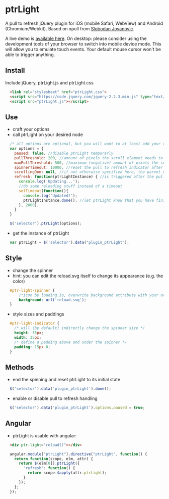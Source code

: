 # ptrLight

A pull to refresh jQuery plugin for iOS (mobile Safari, WebView) and Android (Chromium/Webkit). Based on xpull from [Slobodan Jovanovic](https://github.com/sjovanovic/xpull).

A live demo is [available here](http://aurasalexander.github.io/demo.html). On desktop: please consider using the development tools of your browser to switch into mobile device mode. This will allow you to emulate touch events. Your default mouse cursor won't be able to trigger anything.

## Install

Include jQuery, ptrLight.js and ptrLight.css

```html
  <link rel="stylesheet" href="ptrLight.css">
  <script src="https://code.jquery.com/jquery-2.2.3.min.js" type="text/javascript"></script>
  <script src="ptrLight.js"></script>
```

## Use

- craft your options
- call ptrLight on your desired node

```javascript
  /* all options are optional, but you will want to at least add your refresh() handler */
  var options = {
    paused: false, //disable ptrLight temporarly
    pullThreshold: 200, //amount of pixels the scroll element needs to get pulled down by in order to execute the pull to refresh 'refresh()' function on drag stop
    maxPullThreshold: 500, //maximum (negative) amount of pixels the scroll element will be allowed to scroll down by
    spinnerTimeout: 10000, //reset the pull to refresh indicator after this amount of time
    scrollingDom: null, //if not otherwise specified here, the parent node of your selected element is assumed as the scroll element of your page
    refresh: function(ptrLightInstance) { //is triggered after the pullThreshold is exceeded
      console.log('Updating...');
      //do some reloading stuff instead of a timeout
      setTimeout(function(){
        console.log('Updated!');
        ptrLightInstance.done(); //let ptrLight know that you have finished reloading your data
      }, 2000);
    }
  }

  $('selector').ptrLight(options);
```

- get the instance of ptrLight

```javascript
  var ptrLight = $('selector').data("plugin_ptrLight");
```

## Style

- change the spinner
- hint: you can edit the reload.svg itself to change its appearance (e.g. the color)

```css
  #ptr-light-spinner {
      /*icon by loading.io, overwrite background attribute with your own loading indicator if you want*/
      background: url('reload.svg');
  }
```

- style sizes and paddings

```css
  #ptr-light-indicator {
    /* will (by default) indirectly change the spinner size */
    height: 35px;
    width: 35px;
    /* define a padding above and under the spinner */
    padding: 15px 0;
  }
```

## Methods

- end the spinning and reset ptrLight to its initial state

```javascript
  $('selector').data('plugin_ptrLight').done();
```

- enable or disable pull to refresh handling

```javascript
  $('selector').data('plugin_ptrLight').options.paused = true;
```

## Angular

- ptrLight is usable with angular:

```html
  <div ptr-light="reload()"></div>
```

```javascript
  angular.module("ptrLight").directive("ptrLight", function() {
    return function(scope, elm, attr) {
      return $(elm[0]).ptrLight({
        'refresh': function() {
          return scope.$apply(attr.ptrLight);
        }
      });
    };
  });
```
